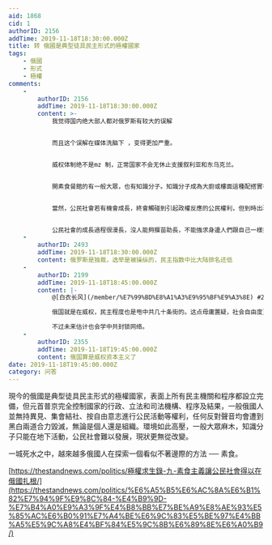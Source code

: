 ```yaml
---
aid: 1868
cid: 1
authorID: 2156
addTime: 2019-11-18T18:30:00.000Z
title: 转 俄國是典型徒具民主形式的極權國家
tags:
    - 俄國
    - 形式
    - 極權
comments:
    -
        authorID: 2156
        addTime: 2019-11-18T18:30:00.000Z
        content: >-
            我觉得国内绝大部人都对俄罗斯有较大的误解


            而且这个误解在媒体洗脑下 ，变得更加严重。


            威权体制绝不是mz 制，正常国家不会无休止支援叙利亚和东乌克兰。


            開素食餐館的有一般大眾，也有知識分子。知識分子成為大廚或樓面這種配搭實在奇葩，在煮食或與人客閒聊之間一套有關素食和社會的思想系統逐漸成形，並經由素食餐館的網絡傳遍社會。素食直接讓人聯想起動物權利，亦會聯繫到生態環境保護和食物安全知情權，這些會引起對公民基本權利的認識和探討，由於從衣食住行等貼身生活切入的權利人民容易明白亦願意爭取，俄國公民社會近幾年終有發展，雖然不著痕跡，其實也好，如此不易引起政權反應，公民社會才有機會扎根成長。


            當然，公民社會若有機會成長，終會觸碰到引起政權反應的公民權利，但到時出現的社會運動有人民廣泛支持，才有機會成功。


            公民社會的成長過程很漫長，沒人能夠揠苗助長，不能強求身邊人們跟自己一樣擁抱自由、平等、博愛並為此獻身，但可鼓勵他們一星期素食一餐的吧，他們多半會的，是嗎？
    -
        authorID: 2493
        addTime: 2019-11-18T18:30:00.000Z
        content: 俄罗斯是独裁，选举是被操纵的，民主指数中比大陆排名还低
    -
        authorID: 2199
        addTime: 2019-11-18T18:45:00.000Z
        content: |-
            @[白衣长风](/member/%E7%99%BD%E8%A1%A3%E9%95%BF%E9%A3%8E) #2

            俄国就是在威权，民主程度也是甩中共几十条街的。这点毋庸置疑，社会自由度更是高过你共几百条街了。

            不过未来估计也会学中共封锁网络。
    -
        authorID: 2355
        addTime: 2019-11-18T19:45:00.000Z
        content: 俄国算是威权资本主义了
date: 2019-11-18T19:45:00.000Z
category: 问答
---
```


現今的俄國是典型徒具民主形式的極權國家，表面上所有民主機關和程序都設立完備，但元首普京完全控制國家的行政、立法和司法機構、程序及結果，一般俄國人並無持異見、集會結社、按自由意志進行公民活動等權利，任何反對聲音均會遭到黑白兩道合力毀滅，無論是個人還是組織。環境如此高壓，一般大眾麻木，知識分子只能在地下活動，公民社會難以發展，現狀更無從改變。

一城死水之中，越來越多俄國人在探索一個看似不著邊際的方法 ── 素食。

[https://thestandnews.com/politics/極權求生錄-九-素食主義讓公民社會得以在俄國扎根/](https://thestandnews.com/politics/%E6%A5%B5%E6%AC%8A%E6%B1%82%E7%94%9F%E9%8C%84-%E4%B9%9D-%E7%B4%A0%E9%A3%9F%E4%B8%BB%E7%BE%A9%E8%AE%93%E5%85%AC%E6%B0%91%E7%A4%BE%E6%9C%83%E5%BE%97%E4%BB%A5%E5%9C%A8%E4%BF%84%E5%9C%8B%E6%89%8E%E6%A0%B9/)
